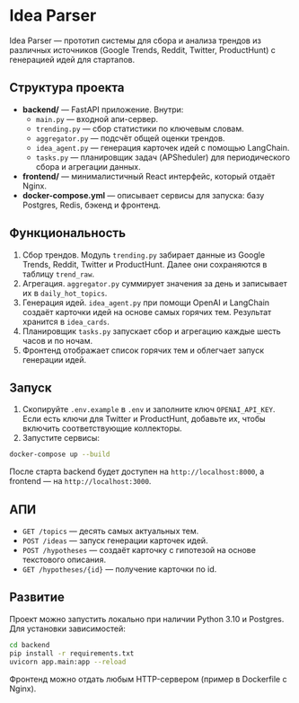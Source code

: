 # Idea Parser

Idea Parser — прототип системы для сбора и анализа трендов из различных источников (Google Trends, Reddit, Twitter, ProductHunt) с генерацией идей для стартапов.

## Структура проекта

- **backend/** — FastAPI приложение. Внутри:
  - `main.py` — входной апи-сервер.
  - `trending.py` — сбор статистики по ключевым словам.
  - `aggregator.py` — подсчёт общей оценки трендов.
  - `idea_agent.py` — генерация карточек идей с помощью LangChain.
  - `tasks.py` — планировщик задач (APSheduler) для периодического сбора и агрегации данных.
- **frontend/** — минималистичный React интерфейс, который отдаёт Nginx.
- **docker-compose.yml** — описывает сервисы для запуска: базу Postgres, Redis, бэкенд и фронтенд.

## Функциональность

1. Сбор трендов.
   Модуль `trending.py` забирает данные из Google Trends, Reddit, Twitter и ProductHunt. Далее они сохраняются в таблицу `trend_raw`.
2. Агрегация.
   `aggregator.py` суммирует значения за день и записывает их в `daily_hot_topics`.
3. Генерация идей.
   `idea_agent.py` при помощи OpenAI и LangChain создаёт карточки идей на основе самых горячих тем. Результат хранится в `idea_cards`.
4. Планировщик `tasks.py` запускает сбор и агрегацию каждые шесть часов и по ночам.
5. Фронтенд отображает список горячих тем и облегчает запуск генерации идей.

## Запуск

1. Скопируйте `.env.example` в `.env` и заполните ключ `OPENAI_API_KEY`. Если есть ключи для Twitter и ProductHunt, добавьте их, чтобы включить соответствующие коллекторы.
2. Запустите сервисы:

```bash
docker-compose up --build
```

После старта backend будет доступен на `http://localhost:8000`, а frontend — на `http://localhost:3000`.

## АПИ

- `GET /topics` — десять самых актуальных тем.
- `POST /ideas` — запуск генерации карточек идей.
- `POST /hypotheses` — создаёт карточку с гипотезой на основе текстового описания.
- `GET /hypotheses/{id}` — получение карточки по id.

## Развитие

Проект можно запустить локально при наличии Python 3.10 и Postgres. Для установки зависимостей:

```bash
cd backend
pip install -r requirements.txt
uvicorn app.main:app --reload
```

Фронтенд можно отдать любым HTTP-сервером (пример в Dockerfile с Nginx).

